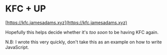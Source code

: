 # KFC + UP

[https://kfc.jamesadams.xyz](https://kfc.jamesadams.xyz)

Hopefully this helps decide whether it's _too soon_ to be having KFC again.

N.B: I wrote this very quickly, don't take this as an example on how to write JavaScript. 

